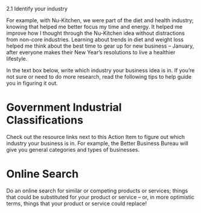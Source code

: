 
2.1 Identify your industry

For example, with Nu-Kitchen, we were part of the diet and health industry; knowing that helped me better focus my time and energy. It helped me improve how I thought through the Nu-Kitchen idea without distractions from non-core industries. Learning about trends in diet and weight loss helped me think about the best time to gear up for new business – January, after everyone makes their New Year’s resolutions to live a healthier lifestyle.

In the text box below, write which industry your business idea is in. If you’re not sure or need to do more research, read the following tips to help guide you in figuring it out.

# Government Industrial Classifications
Check out the resource links next to this Action Item to figure out which industry your business is in. For example, the Better Business Bureau will give you general categories and types of businesses.

# Online Search
Do an online search for similar or competing products or services; things that could be substituted for your product or service – or, in more optimistic terms, things that your product or service could replace!
